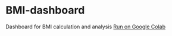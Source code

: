 # BMI-dashboard
Dashboard for BMI calculation and analysis
[Run on Google Colab](https://colab.research.google.com/gist/RainTomorow/a341ccb8b06bf33af6bbb1799bd2fc51/untitled.ipynb)
